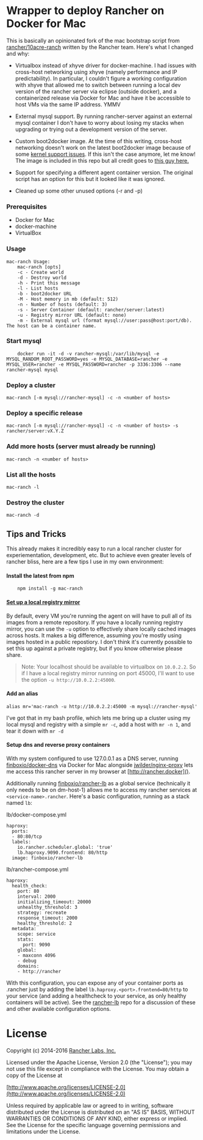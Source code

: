 # Wrapper to deploy Rancher on Docker for Mac

This is basically an opinionated fork of the mac bootstrap script from [rancher/10acre-ranch](https://github.com/rancher/10acre-ranch) written by the Rancher team. Here's what I changed and why:

- Virtualbox instead of xhyve driver for docker-machine. I had issues with cross-host networking using xhyve (namely performance and IP predictability). In particular, I couldn't figure a working configuration with xhyve that allowed me to switch between running a local dev version of the rancher server via eclipse (outside docker), and a containerized release via Docker for Mac and have it be accessible to host VMs via the same IP address. YMMV

- External mysql support. By running rancher-server against an external mysql container I don't have to worry about losing my stacks when upgrading or trying out a development version of the server.

- Custom boot2docker image. At the time of this writing, cross-host networking doesn't work on the latest boot2docker image because of some [kernel support issues](https://forums.rancher.com/t/how-to-get-rancher-overlay-network-working-locally/3044/9). If this isn't the case anymore, let me know! The image is included in this repo but all credit goes to [this guy here.](http://www.odoko.co.uk/local-rancher-with-overlay-networking/)

- Support for specifying a different agent container version. The original script has an option for this but it looked like it was ignored.

- Cleaned up some other unused options (-r and -p)

### Prerequisites

- Docker for Mac
- docker-machine
- VirtualBox

### Usage

```
mac-ranch Usage:
    mac-ranch [opts]
    -c - Create world
    -d - Destroy world
    -h - Print this message
    -l - List hosts
    -b - boot2docker URL
    -M - Host memory in mb (default: 512)
    -n - Number of hosts (default: 3)
    -s - Server Container (default: rancher/server:latest)
    -u - Registry mirror URL (default: none)
    -m - External mysql url (format mysql://user:pass@host:port/db). The host can be a container name.

```

### Start mysql

```
    docker run -it -d -v rancher-mysql:/var/lib/mysql -e MYSQL_RANDOM_ROOT_PASSWORD=yes -e MYSQL_DATABASE=rancher -e MYSQL_USER=rancher -e MYSQL_PASSWORD=rancher -p 3336:3306 --name rancher-mysql mysql
```

### Deploy a cluster

```
mac-ranch [-m mysql://rancher-mysql] -c -n <number of hosts>
```

### Deploy a specific release

```
mac-ranch [-m mysql://rancher-mysql] -c -n <number of hosts> -s rancher/server:vX.Y.Z
```

### Add more hosts (server must already be running)

```
mac-ranch -n <number of hosts>
```

### List all the hosts

```
mac-ranch -l
```

### Destroy the cluster

```
mac-ranch -d
```

## Tips and Tricks

This already makes it incredibly easy to run a local rancher cluster for experiementation, development, etc. But to achieve even greater levels of rancher bliss, here are a few tips I use in my own environment:

#### Install the latest from npm
```
    npm install -g mac-ranch
```

#### [Set up a local registry mirror](https://github.com/docker/docker.github.io/blob/master/registry/recipes/osx-setup-guide.md)
By default, every VM you're running the agent on will have to pull all of its images from a remote repository. If you have a locally running registry mirror, you can use the `-u` option to effectively share locally cached images across hosts. It makes a big difference, assuming you're mostly using images hosted in a public repostiory. I don't think it's currently possible to set this up against a private registry, but if you know otherwise please share.

> Note:
> Your localhost should be available to virtualbox on `10.0.2.2`. So if I have a local registry mirror running on port 45000, I'll want to use the option `-u http://10.0.2.2:45000`.

#### Add an alias
```
alias mr='mac-ranch -u http://10.0.2.2:45000 -m mysql://rancher-mysql'
```
I've got that in my bash profile, which lets me bring up a cluster using my local mysql and registry with a simple `mr -c`, add a host with `mr -n 1`, and tear it down with `mr -d`

#### Setup dns and reverse proxy containers

With my system configured to use 127.0.0.1 as a DNS server, running [finboxio/docker-dns](https://github.com/finboxio/docker-dns) via Docker for Mac alongside [jwilder/nginx-proxy](https://github.com/jwilder/nginx-proxy) lets me access this rancher server in my browser at [http://rancher.docker]().

Additionally running [finboxio/rancher-lb](https://github.com/finboxio/rancher-lb) as a global service (technically it only needs to be on dm-host-1) allows me to access my rancher services at `<service-name>.rancher`. Here's a basic configuration, running as a stack named `lb`:

lb/docker-compose.yml

```
haproxy:
  ports:
  - 80:80/tcp
  labels:
    io.rancher.scheduler.global: 'true'
    lb.haproxy.9090.frontend: 80/http
  image: finboxio/rancher-lb
```

lb/rancher-compose.yml

```
haproxy:
  health_check:
    port: 80
    interval: 2000
    initializing_timeout: 20000
    unhealthy_threshold: 3
    strategy: recreate
    response_timeout: 2000
    healthy_threshold: 2
  metadata:
    scope: service
    stats:
      port: 9090
    global:
    - maxconn 4096
    - debug
    domains:
    - http://rancher
```

With this configuration, you can expose any of your container ports as <service-name>.rancher just by adding the label `lb.haproxy.<port>.frontend=80/http` to your service (and adding a healthcheck to your service, as only healthy containers will be active). See the [rancher-lb](https://github.com/finboxio/rancher-lb) repo for a discussion of these and other available configuration options.

# License
Copyright (c) 2014-2016 [Rancher Labs, Inc.](http://rancher.com)

Licensed under the Apache License, Version 2.0 (the "License");
you may not use this file except in compliance with the License.
You may obtain a copy of the License at

[http://www.apache.org/licenses/LICENSE-2.0](http://www.apache.org/licenses/LICENSE-2.0)

Unless required by applicable law or agreed to in writing, software
distributed under the License is distributed on an "AS IS" BASIS,
WITHOUT WARRANTIES OR CONDITIONS OF ANY KIND, either express or implied.
See the License for the specific language governing permissions and
limitations under the License.
